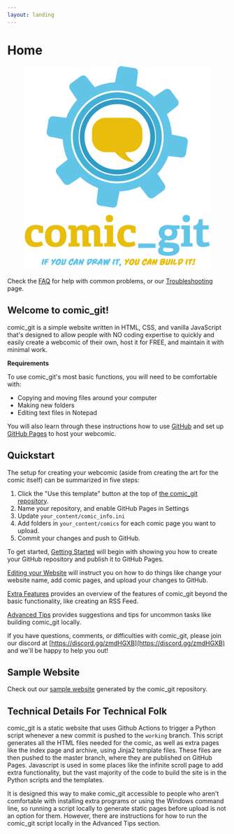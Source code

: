 ```yaml
---
layout: landing
---
```


# Home

<figure><img src=".gitbook/assets/Comic_Git logo.png" alt=""><figcaption></figcaption></figure>

Check the [FAQ](additional-information/faq.md) for help with common problems, or our [Troubleshooting](additional-information/troubleshooting.md) page.

## **Welcome to comic\_git!**

comic\_git is a simple website written in HTML, CSS, and vanilla JavaScript that's designed to allow people with NO coding expertise to quickly and easily create a webcomic of their own, host it for FREE, and maintain it with minimal work.

**Requirements**

To use comic\_git's most basic functions, you will need to be comfortable with:

* Copying and moving files around your computer
* Making new folders
* Editing text files in Notepad

You will also learn through these instructions how to use [GitHub](http://www.github.com) and set up [GitHub Pages](https://pages.github.com/) to host your webcomic.

## **Quickstart**

The setup for creating your webcomic (aside from creating the art for the comic itself) can be summarized in five steps:

1. Click the "Use this template" button at the top of [the comic\_git repository](https://github.com/ryanvilbrandt/comic\_git).
2. Name your repository, and enable GitHub Pages in Settings
3. Update `your_content/comic_info.ini`
4. Add folders in `your_content/comics` for each comic page you want to upload.
5. Commit your changes and push to GitHub.

To get started, [Getting Started](getting-started/getting-started.md) will begin with showing you how to create your GitHub repository and publish it to GitHub Pages.

[Editing your Website](customization/editing-your-website.md) will instruct you on how to do things like change your website name, add comic pages, and upload your changes to GitHub.

[Extra Features](additional-information/extra-features.md) provides an overview of the features of comic\_git beyond the basic functionality, like creating an RSS Feed.

[Advanced Tips](additional-information/advanced-tips.md) provides suggestions and tips for uncommon tasks like building comic\_git locally.

If you have questions, comments, or difficulties with comic\_git, please join our discord at [https://discord.gg/zmdHGXB](https://discord.gg/zmdHGXB) and we'll be happy to help you out!

## **Sample Website**

Check out our [sample website](https://ryanvilbrandt.github.io/comic\_git\_showcase/) generated by the comic\_git repository.

## **Technical Details For Technical Folk**

comic\_git is a static website that uses Github Actions to trigger a Python script whenever a new commit is pushed to the `working` branch. This script generates all the HTML files needed for the comic, as well as extra pages like the index page and archive, using Jinja2 template files. These files are then pushed to the master branch, where they are published on GitHub Pages. Javascript is used in some places like the infinite scroll page to add extra functionality, but the vast majority of the code to build the site is in the Python scripts and the templates.

It is designed this way to make comic\_git accessible to people who aren't comfortable with installing extra programs or using the Windows command line, so running a script locally to generate static pages before upload is not an option for them. However, there are instructions for how to run the comic\_git script locally in the Advanced Tips section.
